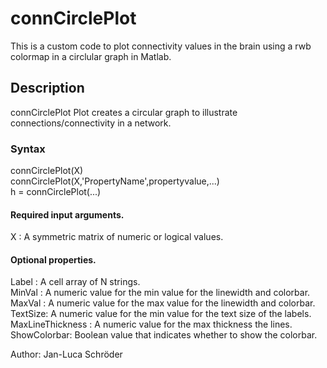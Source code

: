 # connCirclePlot
This is a custom code to plot connectivity values in the brain using a rwb colormap in a circlular graph in Matlab.

## Description
connCirclePlot Plot creates a circular graph to illustrate connections/connectivity in a network.
### Syntax
connCirclePlot(X)  
connCirclePlot(X,'PropertyName',propertyvalue,...)  
h = connCirclePlot(...)

#### Required input arguments.
X : A symmetric matrix of numeric or logical values.

#### Optional properties.
Label   : A cell array of N strings.  
MinVal  : A numeric value for the min value for the linewidth and colorbar.  
MaxVal  : A numeric value for the max value for the linewidth and colorbar.  
TextSize: A numeric value for the min value for the text size of the labels.  
MaxLineThickness  : A numeric value for the max thickness the lines.  
ShowColorbar: Boolean value that indicates whether to show the colorbar.


Author: Jan-Luca Schröder
